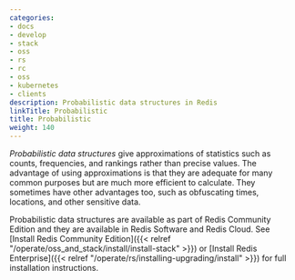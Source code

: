 ```yaml
---
categories:
- docs
- develop
- stack
- oss
- rs
- rc
- oss
- kubernetes
- clients
description: Probabilistic data structures in Redis
linkTitle: Probabilistic
title: Probabilistic
weight: 140
---
```


*Probabilistic data structures* give approximations of statistics such as
counts, frequencies, and rankings rather than precise values.
The advantage of using approximations is that they are adequate for
many common purposes but are much more efficient to calculate. They
sometimes have other advantages too, such as obfuscating times, locations,
and other sensitive data.

Probabilistic data structures are available as part of Redis Community Edition and they are available in Redis Software and Redis Cloud.
See
[Install Redis Community Edition]({{< relref "/operate/oss_and_stack/install/install-stack" >}}) or
[Install Redis Enterprise]({{< relref "/operate/rs/installing-upgrading/install" >}})
for full installation instructions.